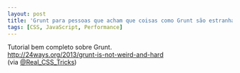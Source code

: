 ```yaml
---
layout: post
title: 'Grunt para pessoas que acham que coisas como Grunt são estranhas e difíceis'
tags: [CSS, JavaScript, Performance]
---
```


Tutorial bem completo sobre Grunt.<br>
<http://24ways.org/2013/grunt-is-not-weird-and-hard><br>
(via [@Real_CSS_Tricks](https://twitter.com/Real_CSS_Tricks/status/410799304832319489))
